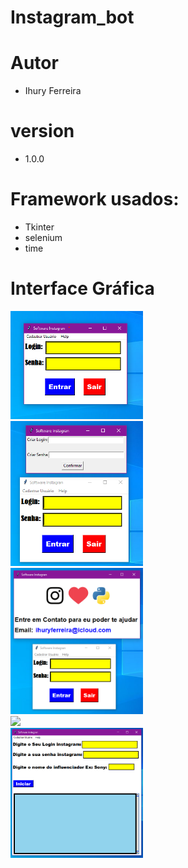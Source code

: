 # Instagram_bot

# Autor
- Ihury Ferreira

# version
- 1.0.0

# Framework usados:
- Tkinter
- selenium
- time

# Interface Gráfica
<div style="display: inline">
  <img src="https://github.com/ihuryferreira/instagram_bot/blob/main/imagem/login.png" width="212">
  <br>
  <img src="https://github.com/ihuryferreira/instagram_bot/blob/main/imagem/cadastro_de_usuario.png" width="212">
  <br>
  <img src="https://github.com/ihuryferreira/instagram_bot/blob/main/imagem/Ajuda.png" width="212">
  <br>
  <img src="https://github.com/ihuryferreira/instagram_bot/blob/main/imagem/Versão_e_autor.png" width="212">
  <br>
  <img src="https://github.com/ihuryferreira/instagram_bot/blob/main/imagem/login_instagram.png" width="212">
</div>
